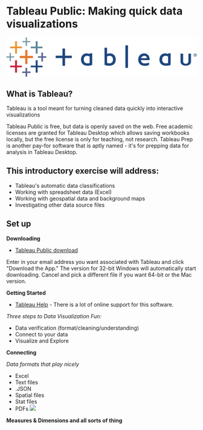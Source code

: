 # Tableau Public: Making quick data visualizations

![](imagesTableau/TableauLogo.jpeg)

## What is Tableau?
Tableau is a tool meant for turning cleaned data quickly into interactive visualizations

Tableau Public is free, but data is openly saved on the web. Free academic licenses are granted for Tableau Desktop which allows saving workbooks locally, but the free license is only for teaching, not research. Tableau Prep is another pay-for software that is aptly named - it's for prepping data for analysis in Tableau Desktop.



## This introductory exercise will address:

- Tableau's automatic data classifications
- Working with spreadsheet data (Excel)
- Working with geospatial data and background maps
- Investigating other data source files

## Set up

**Downloading**

* [Tableau Public download](https://public.tableau.com/en-us/)

Enter in your email address you want associated with Tableau and click "Download the App." The version for 32-bit Windows will automatically start downloading. Cancel and pick a different file if you want 64-bit or the Mac version.

**Getting Started**

* [Tableau Help](https://onlinehelp.tableau.com/current/pro/desktop/en-us/default.htm) - There is a lot of online support for this software.

*Three steps to Data Visualization Fun:*
* Data verification (format/cleaning/understanding)
* Connect to your data
* Visualize and Explore

**Connecting**

*Data formats that play nicely*
* Excel
* Text files
* .JSON
* Spatial files
* Stat files
* PDFs
![](imagesTableau/OrdersSpreadsheetImport.jpg)

**Measures & Dimensions and all sorts of thing**

